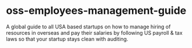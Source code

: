 # oss-employees-management-guide
A global guide to all USA based startups on how to manage hiring of resources in overseas and pay their salaries by following US payroll &amp; tax laws so that your startup stays clean with auditing.
